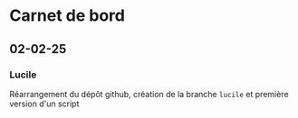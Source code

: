 # Carnet de bord

## 02-02-25

### Lucile

Réarrangement du dépôt github, création de la branche `lucile` et première version d'un script
